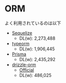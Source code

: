 # ORM

よく利用されているのは以下

- [Sequelize](https://www.npmjs.com/package/sequelize)
  - DL(w): 2,273,488
- [typeorm](https://www.npmjs.com/package/typeorm)
  - DL(w): 1,906,445
- [Prisma](https://www.prisma.io/)
  - DL(w): 2,435,292
- [drizzle-orm](https://www.npmjs.com/package/drizzle-orm)
  - [Official](https://orm.drizzle.team/)
  - DL(w): 486,025
